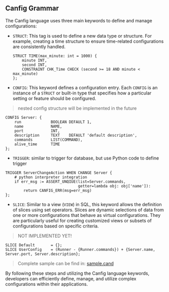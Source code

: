 ## Canfig Grammar

The Canfig language uses three main keywords to define and manage configurations:

- `STRUCT`: This tag is used to define a new data type or structure. For example, creating a time structure to ensure time-related configurations are consistently handled.
  
  ```
  STRUCT TIME(max_minute: int = 1000) {
      minute INT,
      second INT,
      CONSTRAINT CHK_Time CHECK (second >= 18 AND minute < max_minute)
  };
  ```

- `CONFIG`: This keyword defines a configuration entry. Each `CONFIG` is an instance of a `STRUCT` or built-in type that specifies how a particular setting or feature should be configured.

> nested config structure will be implemented in the future

```
CONFIG Server: {
    run             BOOLEAN DEFAULT 1,
    name            NAME,
    port            INT,
    description     TEXT    DEFAULT 'default description',
    commands        LIST(COMMAND), 
    alive_time      TIME
};
```

- `TRIGGER`: similar to trigger for database, but use Python code to define trigger

```
TRIGGER ServerChangeAction WHEN CHANGE Server {
    # python interpreter integration
    if err_msg := ASSERT_UNQIUE(list=Server.commands, 
                                getter=lambda obj: obj['name']):
        return CANFIG_ERR(msg=err_msg)
};
```

- `SLICE`: Similar to a view (`VIEW`) in SQL, this keyword allows the definition of slices using set operators. Slices are dynamic selections of data from one or more configurations that behave as virtual configurations. They are particularly useful for creating customized views or subsets of configurations based on specific criteria.

> NOT IMPLEMENTED YET!
```
SLICE Default       = {};
SLICE UserConfig    = (Runner - {Runner.commands}) + {Server.name, Server.port, Server.description};
```

> Complete sample can be find in: [sample.cand](../sample/sample.cand)

By following these steps and utilizing the Canfig language keywords, developers can efficiently define, manage, and utilize complex configurations within their applications.
